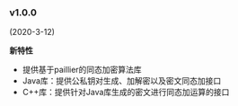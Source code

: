### v1.0.0

(2020-3-12)

**新特性**

- 提供基于paillier的同态加密算法库
- Java库：提供公私钥对生成、加解密以及密文同态加接口
- C++库：提供针对Java库生成的密文进行同态加运算的接口
